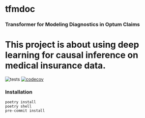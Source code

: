 # tfmdoc
### Transformer for Modeling Diagnostics in Optum Claims

This project is about using deep learning for causal inference on medical insurance data.
========================================
![tests](https://github.com/prob-ml/tfmdoc/workflows/tests/badge.svg)
[![codecov](https://codecov.io/gh/prob-ml/tfmdoc/branch/master/graph/badge.svg?token=MD2RYN1AMA)](https://codecov.io/gh/prob-ml/tfmdoc)

### Installation
```
poetry install
poetry shell
pre-commit install
```
